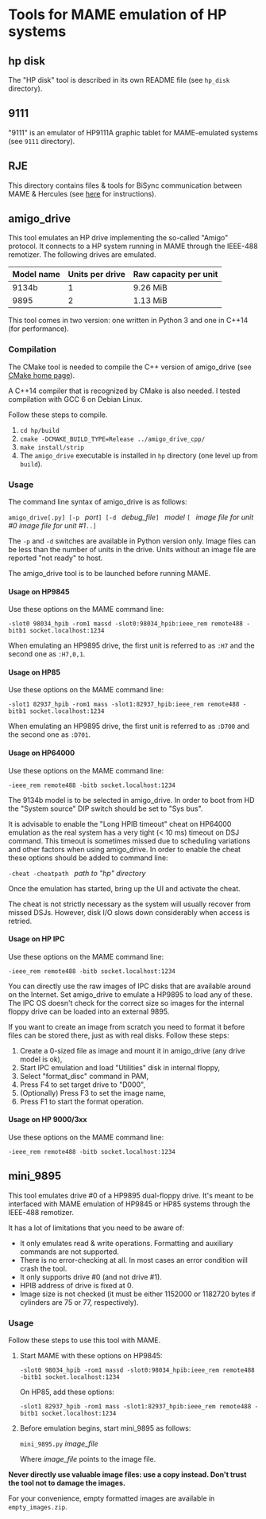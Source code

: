 Tools for MAME emulation of HP systems
======================================

## hp disk

The "HP disk" tool is described in its own README file (see `hp_disk` directory).

## 9111

"9111" is an emulator of HP9111A graphic tablet for MAME-emulated systems (see `9111` directory).

## RJE

This directory contains files & tools for BiSync communication between MAME & Hercules (see [here](https://fulivi.github.io/mame_tools/rje_9845.html) for instructions).

## amigo_drive

This tool emulates an HP drive implementing the so-called "Amigo" protocol. It connects to a HP system running in MAME through the IEEE-488 remotizer. The following drives are emulated.

| Model name | Units per drive | Raw capacity per unit |
| -----------|-----------------|-------------------|
| 9134b      | 1               | 9.26 MiB |
| 9895       | 2               | 1.13 MiB |

This tool comes in two version: one written in Python 3 and one in C++14 (for performance).

### Compilation

The CMake tool is needed to compile the C++ version of amigo_drive (see [CMake home page](https://cmake.org/)).

A C++14 compiler that is recognized by CMake is also needed. I tested compilation with GCC 6 on Debian Linux.

Follow these steps to compile.

   1. `cd hp/build`
   2. `cmake -DCMAKE_BUILD_TYPE=Release ../amigo_drive_cpp/`
   3. `make install/strip`
   4. The `amigo_drive` executable is installed in `hp` directory (one level up from `build`).

### Usage

The command line syntax of amigo_drive is as follows:

`amigo_drive[.py] [-p ` _port_`] [-d ` _debug_file_`] ` _model_ `[ ` _image file for unit #0_  _image file for unit #1_`..]`

The `-p` and `-d` switches are available in Python version only. Image files can be less than the number of units in the drive. Units without an image file are reported "not ready" to host.

The amigo_drive tool is to be launched before running MAME.

#### Usage on HP9845

Use these options on the MAME command line:

`-slot0 98034_hpib -rom1 massd -slot0:98034_hpib:ieee_rem remote488 -bitb1 socket.localhost:1234`

When emulating an HP9895 drive, the first unit is referred to as `:H7` and the second one as `:H7,0,1`.

#### Usage on HP85

Use these options on the MAME command line:

`-slot1 82937_hpib -rom1 mass -slot1:82937_hpib:ieee_rem remote488 -bitb1 socket.localhost:1234`

When emulating an HP9895 drive, the first unit is referred to as `:D700` and the second one as `:D701`.

#### Usage on HP64000

Use these options on the MAME command line:

`-ieee_rem remote488 -bitb socket.localhost:1234`

The 9134b model is to be selected in amigo_drive. In order to boot from HD the "System source" DIP switch should be set to "Sys bus".

It is advisable to enable the "Long HPIB timeout" cheat on HP64000 emulation as the real system has a very tight (< 10 ms) timeout on DSJ command. This timeout is sometimes missed due to scheduling variations and other factors when using amigo_drive. In order to enable the cheat these options should be added to command line:

`-cheat -cheatpath ` _path to "hp" directory_

Once the emulation has started, bring up the UI and activate the cheat.

The cheat is not strictly necessary as the system will usually recover from missed DSJs. However, disk I/O slows down considerably when access is retried.

#### Usage on HP IPC

Use these options on the MAME command line:

`-ieee_rem remote488 -bitb socket.localhost:1234`

You can directly use the raw images of IPC disks that are available around on the Internet. Set amigo_drive to emulate a HP9895 to load any of these. The IPC OS doesn't check for the correct size so images for the internal floppy drive can be loaded into an external 9895.

If you want to create an image from scratch you need to format it before files can be stored there, just as with real disks. Follow these steps:

   1. Create a 0-sized file as image and mount it in amigo_drive (any drive model is ok),
   2. Start IPC emulation and load "Utilities" disk in internal floppy,
   3. Select "format_disc" command in PAM,
   4. Press F4 to set target drive to "D000",
   5. (Optionally) Press F3 to set the image name,
   6. Press F1 to start the format operation.

#### Usage on HP 9000/3xx

Use these options on the MAME command line:

`-ieee_rem remote488 -bitb socket.localhost:1234`

## mini_9895

This tool emulates drive #0 of a HP9895 dual-floppy drive. It's meant to be interfaced with MAME emulation of HP9845 or HP85 systems through the IEEE-488 remotizer.

It has a lot of limitations that you need to be aware of:

   - It only emulates read & write operations. Formatting and auxiliary commands are not supported.
   - There is no error-checking at all. In most cases an error condition will crash the tool.
   - It only supports drive #0 (and not drive #1).
   - HPIB address of drive is fixed at 0.
   - Image size is not checked (it must be either 1152000 or 1182720 bytes if cylinders are 75 or 77, respectively).

### Usage

Follow these steps to use this tool with MAME.

   1. Start MAME with these options on HP9845:

      `-slot0 98034_hpib -rom1 massd -slot0:98034_hpib:ieee_rem remote488 -bitb1 socket.localhost:1234`

      On HP85, add these options:

      `-slot1 82937_hpib -rom1 mass -slot1:82937_hpib:ieee_rem remote488 -bitb1 socket.localhost:1234`

   2. Before emulation begins, start mini_9895 as follows:

      `mini_9895.py` _image_file_

      Where _image_file_ points to the image file.

**Never directly use valuable image files: use a copy instead. Don't trust the tool not to damage the images.**

For your convenience, empty formatted images are available in `empty_images.zip`.

